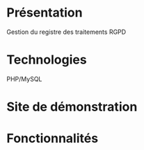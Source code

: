# Présentation
Gestion du registre des traitements RGPD

# Technologies
PHP/MySQL

# Site de démonstration

# Fonctionnalités
